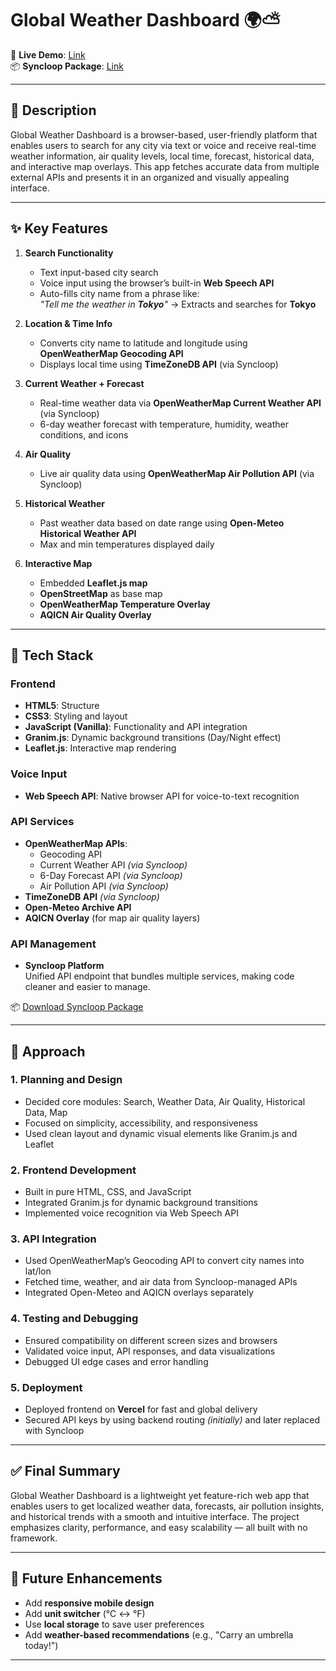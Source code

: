 # Global Weather Dashboard 🌍⛅

🔗 **Live Demo**: [Link](https://weather-dashboard-psi-fawn.vercel.app/)  
📦 **Syncloop Package**: [Link](https://github.com/AdityaPradhan7/WeatherDashboard/blob/main/Syncloop%20package.zip)

---

## 📄 Description  
Global Weather Dashboard is a browser-based, user-friendly platform that enables users to search for any city via text or voice and receive real-time weather information, air quality levels, local time, forecast, historical data, and interactive map overlays. This app fetches accurate data from multiple external APIs and presents it in an organized and visually appealing interface.

---

## ✨ Key Features

1. **Search Functionality**
   - Text input-based city search
   - Voice input using the browser’s built-in **Web Speech API**
   - Auto-fills city name from a phrase like:  
     _"Tell me the weather in **Tokyo**"_ → Extracts and searches for **Tokyo**

2. **Location & Time Info**
   - Converts city name to latitude and longitude using **OpenWeatherMap Geocoding API**
   - Displays local time using **TimeZoneDB API** (via Syncloop)

3. **Current Weather + Forecast**
   - Real-time weather data via **OpenWeatherMap Current Weather API** (via Syncloop)
   - 6-day weather forecast with temperature, humidity, weather conditions, and icons

4. **Air Quality**
   - Live air quality data using **OpenWeatherMap Air Pollution API** (via Syncloop)

5. **Historical Weather**
   - Past weather data based on date range using **Open-Meteo Historical Weather API**
   - Max and min temperatures displayed daily

6. **Interactive Map**
   - Embedded **Leaflet.js map**
   - **OpenStreetMap** as base map
   - **OpenWeatherMap Temperature Overlay**
   - **AQICN Air Quality Overlay**

---

## 🧰 Tech Stack

### Frontend
- **HTML5**: Structure
- **CSS3**: Styling and layout
- **JavaScript (Vanilla)**: Functionality and API integration
- **Granim.js**: Dynamic background transitions (Day/Night effect)
- **Leaflet.js**: Interactive map rendering

### Voice Input
- **Web Speech API**: Native browser API for voice-to-text recognition

### API Services
- **OpenWeatherMap APIs**:  
  - Geocoding API  
  - Current Weather API *(via Syncloop)*  
  - 6-Day Forecast API *(via Syncloop)*  
  - Air Pollution API *(via Syncloop)*
- **TimeZoneDB API** *(via Syncloop)*
- **Open-Meteo Archive API**
- **AQICN Overlay** (for map air quality layers)

### API Management
- **Syncloop Platform**  
  Unified API endpoint that bundles multiple services, making code cleaner and easier to manage.

📦 [Download Syncloop Package](https://github.com/AdityaPradhan7/WeatherDashboard/blob/main/Syncloop%20package.zip)

---

## 🚧 Approach

### 1. Planning and Design
- Decided core modules: Search, Weather Data, Air Quality, Historical Data, Map
- Focused on simplicity, accessibility, and responsiveness
- Used clean layout and dynamic visual elements like Granim.js and Leaflet

### 2. Frontend Development
- Built in pure HTML, CSS, and JavaScript
- Integrated Granim.js for dynamic background transitions
- Implemented voice recognition via Web Speech API

### 3. API Integration
- Used OpenWeatherMap’s Geocoding API to convert city names into lat/lon
- Fetched time, weather, and air data from Syncloop-managed APIs
- Integrated Open-Meteo and AQICN overlays separately

### 4. Testing and Debugging
- Ensured compatibility on different screen sizes and browsers
- Validated voice input, API responses, and data visualizations
- Debugged UI edge cases and error handling

### 5. Deployment
- Deployed frontend on **Vercel** for fast and global delivery
- Secured API keys by using backend routing *(initially)* and later replaced with Syncloop

---

## ✅ Final Summary

Global Weather Dashboard is a lightweight yet feature-rich web app that enables users to get localized weather data, forecasts, air pollution insights, and historical trends with a smooth and intuitive interface. The project emphasizes clarity, performance, and easy scalability — all built with no framework.

---

## 🚀 Future Enhancements

- Add **responsive mobile design**
- Add **unit switcher** (°C ↔ °F)
- Use **local storage** to save user preferences
- Add **weather-based recommendations** (e.g., "Carry an umbrella today!")

---
